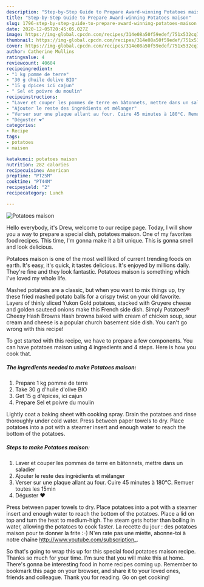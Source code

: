 ```yaml
---
description: "Step-by-Step Guide to Prepare Award-winning Potatoes maison"
title: "Step-by-Step Guide to Prepare Award-winning Potatoes maison"
slug: 1796-step-by-step-guide-to-prepare-award-winning-potatoes-maison
date: 2020-12-05T20:45:05.027Z
image: https://img-global.cpcdn.com/recipes/314e08a50f59edef/751x532cq70/potatoes-maison-photo-principale-de-la-recette.jpg
thumbnail: https://img-global.cpcdn.com/recipes/314e08a50f59edef/751x532cq70/potatoes-maison-photo-principale-de-la-recette.jpg
cover: https://img-global.cpcdn.com/recipes/314e08a50f59edef/751x532cq70/potatoes-maison-photo-principale-de-la-recette.jpg
author: Catherine Mullins
ratingvalue: 4
reviewcount: 40604
recipeingredient:
- "1 kg pomme de terre"
- "30 g dhuile dolive BIO"
- "15 g dpices ici cajun"
- " Sel et poivre du moulin"
recipeinstructions:
- "Laver et couper les pommes de terre en bâtonnets, mettre dans un saladier"
- "Ajouter le reste des ingrédients et mélanger"
- "Verser sur une plaque allant au four. Cuire 45 minutes à 180°C. Remuer toutes les 15min"
- "Déguster ❤️"
categories:
- Recipe
tags:
- potatoes
- maison

katakunci: potatoes maison 
nutrition: 282 calories
recipecuisine: American
preptime: "PT25M"
cooktime: "PT44M"
recipeyield: "2"
recipecategory: Lunch

---
```



![Potatoes maison](https://img-global.cpcdn.com/recipes/314e08a50f59edef/751x532cq70/potatoes-maison-photo-principale-de-la-recette.jpg)

Hello everybody, it's Drew, welcome to our recipe page. Today, I will show you a way to prepare a special dish, potatoes maison. One of my favorites food recipes. This time, I'm gonna make it a bit unique. This is gonna smell and look delicious.

Potatoes maison is one of the most well liked of current trending foods on earth. It's easy, it's quick, it tastes delicious. It's enjoyed by millions daily. They're fine and they look fantastic. Potatoes maison is something which I've loved my whole life.

Mashed potatoes are a classic, but when you want to mix things up, try these fried mashed potato balls for a crispy twist on your old favorite. Layers of thinly sliced Yukon Gold potatoes, stacked with Gruyere cheese and golden sauteed onions make this French side dish. Simply Potatoes® Cheesy Hash Browns Hash browns baked with cream of chicken soup, sour cream and cheese is a popular church basement side dish. You can&#39;t go wrong with this recipe!


To get started with this recipe, we have to prepare a few components. You can have potatoes maison using 4 ingredients and 4 steps. Here is how you cook that.

<!--inarticleads1-->

##### The ingredients needed to make Potatoes maison:

1. Prepare 1 kg pomme de terre
1. Take 30 g d&#39;huile d&#39;olive BIO
1. Get 15 g d&#39;épices, ici cajun
1. Prepare  Sel et poivre du moulin


Lightly coat a baking sheet with cooking spray. Drain the potatoes and rinse thoroughly under cold water. Press between paper towels to dry. Place potatoes into a pot with a steamer insert and enough water to reach the bottom of the potatoes. 

<!--inarticleads2-->

##### Steps to make Potatoes maison:

1. Laver et couper les pommes de terre en bâtonnets, mettre dans un saladier
1. Ajouter le reste des ingrédients et mélanger
1. Verser sur une plaque allant au four. Cuire 45 minutes à 180°C. Remuer toutes les 15min
1. Déguster ❤️


Press between paper towels to dry. Place potatoes into a pot with a steamer insert and enough water to reach the bottom of the potatoes. Place a lid on top and turn the heat to medium-high. The steam gets hotter than boiling in water, allowing the potatoes to cook faster. La recette du jour : des potatoes maison pour te donner la frite :-) N&#39;en rate pas une miette, abonne-toi à notre chaîne http://www.youtube.com/subscription_. 

So that's going to wrap this up for this special food potatoes maison recipe. Thanks so much for your time. I'm sure that you will make this at home. There's gonna be interesting food in home recipes coming up. Remember to bookmark this page on your browser, and share it to your loved ones, friends and colleague. Thank you for reading. Go on get cooking!
